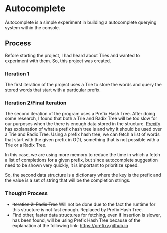 # Autocomplete
Autocomplete is a simple experiment in building a autocomplete querying system within the console.

## Process
Before starting the project, I had heard about Tries and wanted to experiment with them. So, this project was created. 

### Iteration 1
The first iteration of the project uses a Trie to store the words and query the stored words that start with a particular prefix.

### Iteration 2/Final Iteration
The second iteration of the program uses a Prefix Hash Tree. After doing some research, I found that both a Trie and Radix Tree
will be too slow for our purposes when the there is enough data stored in the structure. [Prexify](https://prefixy.github.io) has 
explanation of what a prefix hash tree is and why it should be used over a Trie and Radix Tree. Using a prefix hash tree, we 
can fetch a list of words that start with the given prefix in O(1), something that is not possible with a Trie or a Radix Tree. 

In this case, we are using more memory to reduce the time in which a fetch a list of completions for a given prefix, but 
since autocomplete suggestion need to be shown very quickly, it is important to prioritize speed. 

So, the second data structure is a dictionary where the key is the prefix and the value is a set of string that will be the
completion strings.

### Thought Process
- ~~Iteration 2: Radix Tree~~ Will not be done due to the fact the runtime for this structure is not fast enough. Replaced by
Prefix Hash Tree.  
- Find other, faster data structures for fetching, even if insertion is slower, has been found, will be using Prefix Hash Tree
because of the explanation at the following link: https://prefixy.github.io

